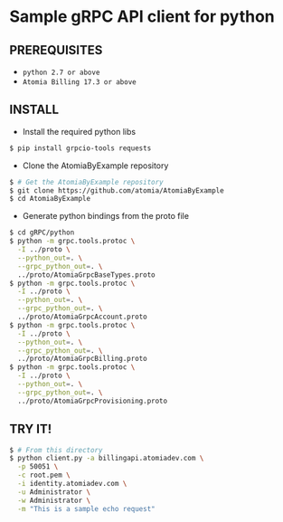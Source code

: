 Sample gRPC API client for python
=================================

PREREQUISITES
-------------

- `python 2.7 or above`
- `Atomia Billing 17.3 or above`

INSTALL
-------

  - Install the required python libs

  ```sh
  $ pip install grpcio-tools requests
  ```

  - Clone the AtomiaByExample repository

  ```sh
  $ # Get the AtomiaByExample repository
  $ git clone https://github.com/atomia/AtomiaByExample
  $ cd AtomiaByExample
  ```

  - Generate python bindings from the proto file

  ```sh
  $ cd gRPC/python
  $ python -m grpc.tools.protoc \
    -I ../proto \
    --python_out=. \
    --grpc_python_out=. \
    ../proto/AtomiaGrpcBaseTypes.proto
  $ python -m grpc.tools.protoc \
    -I ../proto \
    --python_out=. \
    --grpc_python_out=. \
    ../proto/AtomiaGrpcAccount.proto
  $ python -m grpc.tools.protoc \
    -I ../proto \
    --python_out=. \
    --grpc_python_out=. \
    ../proto/AtomiaGrpcBilling.proto
  $ python -m grpc.tools.protoc \
    -I ../proto \
    --python_out=. \
    --grpc_python_out=. \
    ../proto/AtomiaGrpcProvisioning.proto
  ```

TRY IT!
-------

  ```sh
  $ # From this directory
  $ python client.py -a billingapi.atomiadev.com \
    -p 50051 \
    -c root.pem \
    -i identity.atomiadev.com \
    -u Administrator \
    -w Administrator \
    -m "This is a sample echo request"
  ```

